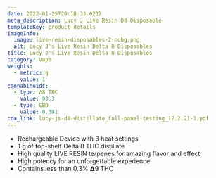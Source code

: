 ```yaml
---
date: 2022-01-25T20:18:33.621Z
meta_description: Lucy J Live Resin D8 Disposable
templateKey: product-details
imageInfo:
  image: live-resin-disposables-2-nobg.png
  alt: Lucy J's Live Resin Delta 8 Disposables
title: Lucy J's Live Resin Delta 8 Disposables
category: Vape
weights:
  - metric: g
    value: 1
cannabinoids:
  - type: ∆8 THC
    value: 93.3
  - type: CBD
    value: 0.391
coa_link: lucy-js-d8-distillate_full-panel-testing_12.2.21-1.pdf
---
```

* Rechargeable Device with 3 heat settings
* 1 g of top-shelf Delta 8 THC distillate
* High quality LIVE RESIN terpenes for amazing flavor and effect
* High potency for an unforgettable experience
* Contains less than 0.3% 𝝙9 THC